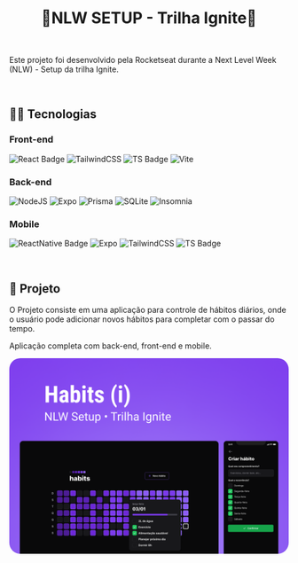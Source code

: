 <h1 align="center">🚀NLW SETUP - Trilha Ignite🚀</h1>

<br>

<p>Este projeto foi desenvolvido pela Rocketseat durante a Next Level Week (NLW) - Setup da trilha Ignite.</p>

<br>

<h2>👩‍💻 Tecnologias</h2>

<h3>Front-end</h3>
  
![React Badge](https://img.shields.io/badge/React-20232A?style=for-the-badge&logo=react&logoColor=61DAFB)
![TailwindCSS](https://img.shields.io/badge/tailwindcss-%2338B2AC.svg?style=for-the-badge&logo=tailwind-css&logoColor=white)
![TS Badge](https://img.shields.io/badge/TypeScript-007ACC?style=for-the-badge&logo=typescript&logoColor=white)
![Vite](https://img.shields.io/badge/vite-%23646CFF.svg?style=for-the-badge&logo=vite&logoColor=white)
  
<h3>Back-end</h3>

![NodeJS](https://img.shields.io/badge/Node.js-339933?style=for-the-badge&logo=nodedotjs&logoColor=white)
![Expo](https://img.shields.io/badge/expo-1C1E24?style=for-the-badge&logo=expo&logoColor=#D04A37)
![Prisma](https://img.shields.io/badge/Prisma-3982CE?style=for-the-badge&logo=Prisma&logoColor=white/>)
![SQLite](https://img.shields.io/badge/sqlite-%2307405e.svg?style=for-the-badge&logo=sqlite&logoColor=white)
![Insomnia](https://img.shields.io/badge/Insomnia-black?style=for-the-badge&logo=insomnia&logoColor=5849BE)

<h3>Mobile</h3>

![ReactNative Badge](https://img.shields.io/badge/React_Native-20232A?style=for-the-badge&logo=react&logoColor=61DAFB)
![Expo](https://img.shields.io/badge/expo-1C1E24?style=for-the-badge&logo=expo&logoColor=#D04A37)
![TailwindCSS](https://img.shields.io/badge/tailwindcss-%2338B2AC.svg?style=for-the-badge&logo=tailwind-css&logoColor=white)
![TS Badge](https://img.shields.io/badge/TypeScript-007ACC?style=for-the-badge&logo=typescript&logoColor=white)

<br>

<h2>📱 Projeto</h2>

<p>O Projeto consiste em uma aplicação para controle de hábitos diários, onde o usuário pode adicionar novos hábitos para completar com o passar do tempo.</p>

<p>Aplicação completa com back-end, front-end e mobile.</p>

<img align="center"  style="border-radius: 20px;" src="./web/src/assets/nlw-setup.png">
